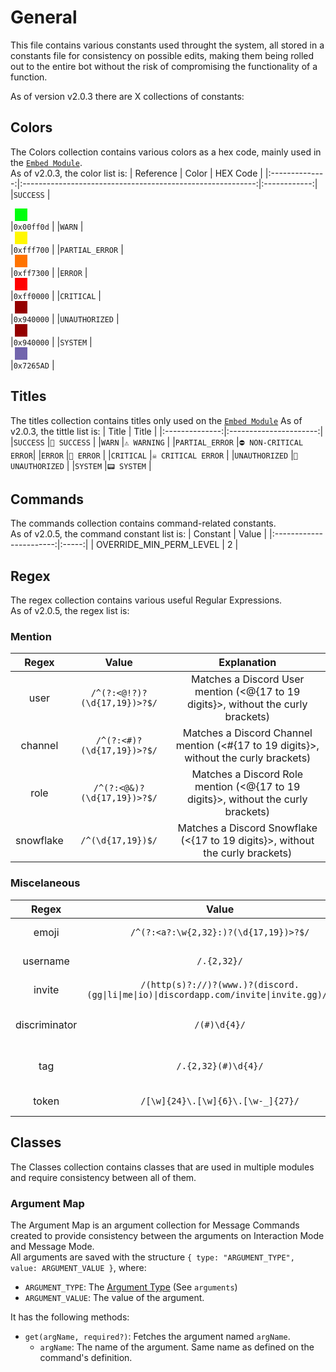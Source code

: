 <style>
.square {
  position: relative;
  height: 20px;
  width: 20px;
  overflow: auto;
  right: -7px
}

.inline-quote {
  border-left: 4px solid #D1D7DD;
  padding: 0 5px;
  background-color: #282828;
  width: 100%;
  /* display: inline;
    width: 100%;
    height: 100%; */
}

.container {
  width: 100%;
  /* height:200px; */
}

.left {
  width: auto;
  /* height:200px; */
  background: #282828;
  overflow: hidden;
}

.right {
  /* height:200px; */
  width: auto;
  background: transparent;
  float: left;
  padding-right: 5px
}
</style>

# General
This file contains various constants used throught the system, all stored in a constants file for consistency on possible edits, making them being rolled out to the entire bot without the risk of compromising the functionality of a function.

As of version v2.0.3 there are X collections of constants:

## Colors
The Colors collection contains various colors as a hex code, mainly used in the [`Embed Module`](../modules/embed.md#General).  
As of v2.0.3, the color list is:
| Reference      | Color                                                      | HEX Code     |
|:--------------:|:----------------------------------------------------------:|:------------:|
|`SUCCESS`       |<div class="square" style="background-color: #00FF0D"></div>|`0x00ff0d`    |
|`WARN`          |<div class="square" style="background-color: #fff700"></div>|`0xfff700`    |
|`PARTIAL_ERROR` |<div class="square" style="background-color: #ff7300"></div>|`0xff7300`    |
|`ERROR`         |<div class="square" style="background-color: #ff0000"></div>|`0xff0000`    |
|`CRITICAL`      |<div class="square" style="background-color: #940000"></div>|`0x940000`    |
|`UNAUTHORIZED`  |<div class="square" style="background-color: #940000"></div>|`0x940000`    |
|`SYSTEM`        |<div class="square" style="background-color: #7265AD"></div>|`0x7265AD`    |

## Titles
The titles collection contains titles only used on the [`Embed Module`](../modules/embed.md#General)
As of v2.0.3, the tittle list is:
| Title          | Title                  |
|:--------------:|:----------------------:|
|`SUCCESS`       |`🔰 SUCCESS`            |
|`WARN`          |`⚠️ WARNING`           |
|`PARTIAL_ERROR` |`⛔ NON-CRITICAL ERROR`|
|`ERROR`         |`🛑 ERROR`             |
|`CRITICAL`      |`☠️ CRITICAL ERROR`    |
|`UNAUTHORIZED`  |`🚨 UNAUTHORIZED`      |
|`SYSTEM`        |`📟 SYSTEM`            |

## Commands
The commands collection contains command-related constants.  
As of v2.0.5, the command constant list is:
| Constant                | Value |
|:-----------------------:|:-----:|
| OVERRIDE_MIN_PERM_LEVEL | 2     |

## Regex
The regex collection contains various useful Regular Expressions.  
As of v2.0.5, the regex list is:

### Mention
| Regex      | Value                        | Explanation                                                                          |
|:----------:|:----------------------------:|:------------------------------------------------------------------------------------:|
| user       | `/^(?:<@!?)?(\d{17,19})>?$/` | Matches a Discord User mention (<@{17 to 19 digits}>, without the curly brackets)    |
| channel    | `/^(?:<#)?(\d{17,19})>?$/`   | Matches a Discord Channel mention (<#{17 to 19 digits}>, without the curly brackets) |
| role       | `/^(?:<@&)?(\d{17,19})>?$/`  | Matches a Discord Role mention (<@{17 to 19 digits}>, without the curly brackets)    |
| snowflake  | `/^(\d{17,19})$/`            | Matches a Discord Snowflake (<{17 to 19 digits}>, without the curly brackets)        |
### Miscelaneous
| Regex         | Value                                                                           | Explanation                                                                 |
|:-------------:|:-------------------------------------------------------------------------------:|:---------------------------------------------------------------------------:|
| emoji         | `/^(?:<a?:\w{2,32}:)?(\d{17,19})>?$/`                                                                     | Matches a unicode emoji                           |
| username      | `/.{2,32}/`                                                                                               | Matches a valid Discord Username                  |
| invite        | <code>/(http(s)?:\/\/)?(www\.)?(discord\.(gg&#124;li&#124;me&#124;io)&#124;discordapp\.com\/invite&#124;invite\.gg)\/.\w+/</code>  | Matches a Discord Invite |
| discriminator | `/(#)\d{4}/`                                                                                              | Matches a Discord Discriminator (#0000)           |
| tag           | `/.{2,32}(#)\d{4}/`                                                                                       | Matches a Discord Tag (Username#0000)             |
| token         | `/[\w]{24}\.[\w]{6}\.[\w-_]{27}/`                                                                         | Matches a Discord Token                           |

## Classes
The Classes collection contains classes that are used in multiple modules and require consistency between all of them.  

### **Argument Map**
The Argument Map is an argument collection for Message Commands created to provide consistency between the arguments on Interaction Mode and Message Mode.  
All arguments are saved with the structure `{ type: "ARGUMENT_TYPE", value: ARGUMENT_VALUE }`, where:
  - `ARGUMENT_TYPE`: The [Argument Type](../commands) (See `arguments`)
  - `ARGUMENT_VALUE`: The value of the argument.

It has the following methods:
  - `get(argName, required?)`: Fetches the argument named `argName`.
    - <div class="container"><div class="right"><code>argName</code>: The name of the argument. Same name as defined on the command's definition. </div><div class="left"><span class="inline-quote" style="border-color: orange; color: orange;">WARNING: Always check the SubCommand used, as the argument's name follow the Command Arguments structure, and different subcommands have arguments with different names.</span></div></div>
    - `required`: Optional. If set to `true`, will throw an error if the argument was not found.
  - The following methods perform the same operation as `get` with the same arguments and behavior, except they verify the type of the variable beforehand:
    - `getString`
    - `getInteger`
    - `getNumber`
    - `getBoolean`
    - `getUser`
    - `getChannel`
    - `getRole`
    - `getMentionable`
  - `getSubcommandGroup(required?)`: Gets the SubCommand Group selected by the user.
    - `required`: Optional. If set to `true`, will throw an error if the argument was not found.
  - `getSubcommand(required?)`: Gets the SubCommand selected by the user.
    - `required`: Optional. If set to `true`, will throw an error if the argument was not found.
  - `join(separator)`: Joins the values of all arguments, separating them with the `separator` string.
  - <div class="container"><div class="right"><code>_dump()</code>: Dumps the entire Argument List.</div><div class="left"><span class="inline-quote" style="border-color: purple; color: gray;">WARNING: Should be used for debugging only.</span></div></div>

## Messages
The Messages collection contains various pre-formatted messages. The current format used is:
```js
{
  type: "TYPE",
  content: function (...args) {
    `TEMPLATE_STING`
  },
  ...
}
```

Where:
  - `TYPE`: the type of the message, currently `MESSAGE` or `EMBED`, used for indexing.
  - `STRING`: The string to be formatted. (`content` can be a normal string if needed.)
  - `args`: The arguments. Should be inputted as normal function parameters, and due to the deconstructor operator they get parsed into an array.

## Paths
The Paths collection contains various paths that require to be constant thoughout the bot.  
As of v2.0.3, the path list is:
  - `root`: The path of the index.js file. <span style="color:red">**WARNING:** This path should not be modified, as it may be used by various critical modules.</span>